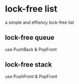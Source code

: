 # lock-free list

a simple and effiency lock-free list

## lock-free queue
use PushBack & PopFront

## lock-free stack
use PushFront & PopFront
